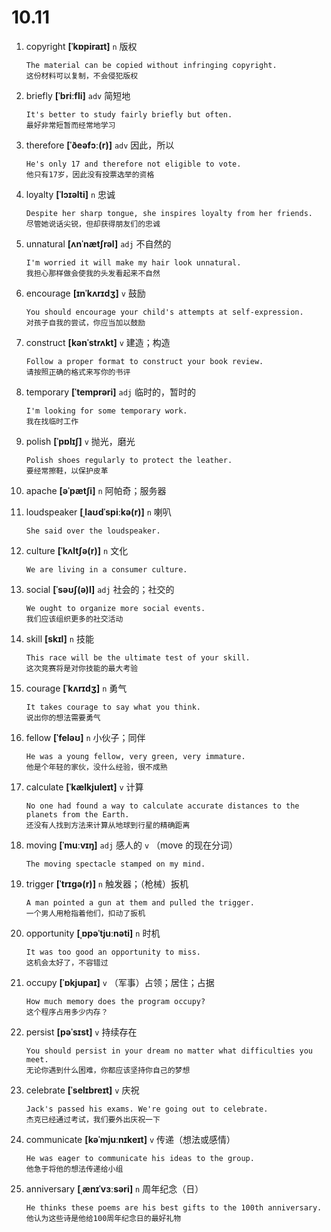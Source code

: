 # 10.11

1. copyright **[ˈkɒpiraɪt]** `n` 版权

   ```
   The material can be copied without infringing copyright.
   这份材料可以复制，不会侵犯版权
   ```

2. briefly **[ˈbriːfli]** `adv` 简短地

   ```
   It's better to study fairly briefly but often.
   最好非常短暂而经常地学习
   ```

3. therefore **[ˈðeəfɔː(r)]** `adv` 因此，所以

   ```
   He's only 17 and therefore not eligible to vote.
   他只有17岁，因此没有投票选举的资格
   ```

4. loyalty **[ˈlɔɪəlti]** `n` 忠诚

   ```
   Despite her sharp tongue, she inspires loyalty from her friends.
   尽管她说话尖锐，但却获得朋友们的忠诚
   ```

5. unnatural **[ʌnˈnætʃrəl]** `adj` 不自然的

   ```
   I'm worried it will make my hair look unnatural.
   我担心那样做会使我的头发看起来不自然
   ```

6. encourage **[ɪnˈkʌrɪdʒ]** `v` 鼓励

   ```
   You should encourage your child's attempts at self-expression.
   对孩子自我的尝试，你应当加以鼓励
   ```

7. construct **[kənˈstrʌkt]** `v` 建造；构造

   ```
   Follow a proper format to construct your book review.
   请按照正确的格式来写你的书评
   ```

8. temporary **[ˈtemprəri]** `adj` 临时的，暂时的

   ```
   I'm looking for some temporary work.
   我在找临时工作
   ```

9. polish **[ˈpɒlɪʃ]** `v` 抛光，磨光

   ```
   Polish shoes regularly to protect the leather.
   要经常擦鞋，以保护皮革
   ```

10. apache **[əˈpætʃi]** `n` 阿帕奇；服务器

11. loudspeaker **[ˌlaʊdˈspiːkə(r)]** `n` 喇叭

    ```
    She said over the loudspeaker.

    ```

12. culture **[ˈkʌltʃə(r)]** `n` 文化

    ```
    We are living in a consumer culture.

    ```

13. social **[ˈsəʊʃ(ə)l]** `adj` 社会的；社交的

    ```
    We ought to organize more social events.
    我们应该组织更多的社交活动
    ```

14. skill **[skɪl]** `n` 技能

    ```
    This race will be the ultimate test of your skill.
    这次竞赛将是对你技能的最大考验
    ```

15. courage **[ˈkʌrɪdʒ]** `n` 勇气

    ```
    It takes courage to say what you think.
    说出你的想法需要勇气
    ```

16. fellow **[ˈfeləʊ]** `n` 小伙子；同伴

    ```
    He was a young fellow, very green, very immature.
    他是个年轻的家伙，没什么经验，很不成熟
    ```

17. calculate **[ˈkælkjuleɪt]** `v` 计算

    ```
    No one had found a way to calculate accurate distances to the planets from the Earth.
    还没有人找到方法来计算从地球到行星的精确距离
    ```

18. moving **[ˈmuːvɪŋ]** `adj` 感人的 `v` （move 的现在分词）

    ```
    The moving spectacle stamped on my mind.

    ```

19. trigger **[ˈtrɪɡə(r)]** `n` 触发器；（枪械）扳机

    ```
    A man pointed a gun at them and pulled the trigger.
    一个男人用枪指着他们，扣动了扳机
    ```

20. opportunity **[ˌɒpəˈtjuːnəti]** `n` 时机

    ```
    It was too good an opportunity to miss.
    这机会太好了，不容错过
    ```

21. occupy **[ˈɒkjupaɪ]** `v` （军事）占领；居住；占据

    ```
    How much memory does the program occupy?
    这个程序占用多少内存？
    ```

22. persist **[pəˈsɪst]** `v` 持续存在

    ```
    You should persist in your dream no matter what difficulties you meet.
    无论你遇到什么困难，你都应该坚持你自己的梦想
    ```

23. celebrate **[ˈselɪbreɪt]** `v` 庆祝

    ```
    Jack's passed his exams. We're going out to celebrate.
    杰克已经通过考试，我们要外出庆祝一下
    ```

24. communicate **[kəˈmjuːnɪkeɪt]** `v` 传递（想法或感情）

    ```
    He was eager to communicate his ideas to the group.
    他急于将他的想法传递给小组
    ```

25. anniversary **[ˌænɪˈvɜːsəri]** `n` 周年纪念（日）
    ```
    He thinks these poems are his best gifts to the 100th anniversary.
    他认为这些诗是他给100周年纪念日的最好礼物
    ```
